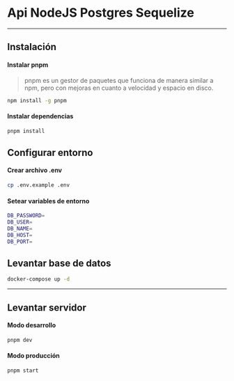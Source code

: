 # Api NodeJS Postgres Sequelize
<hr>

## Instalación

#### Instalar pnpm
> pnpm es un gestor de paquetes que funciona de manera similar a npm, pero con mejoras en cuanto a velocidad y espacio en disco.

```bash
npm install -g pnpm
```

#### Instalar dependencias
```bash
pnpm install
```

## Configurar entorno

#### Crear archivo .env
```bash
cp .env.example .env
```
#### Setear variables de entorno

```bash
DB_PASSWORD=
DB_USER=
DB_NAME=
DB_HOST=
DB_PORT=
```

## Levantar base de datos
  
```bash
docker-compose up -d
```

<hr>

## Levantar servidor

#### Modo desarrollo

```bash
pnpm dev
```

#### Modo producción

```bash
pnpm start
```
